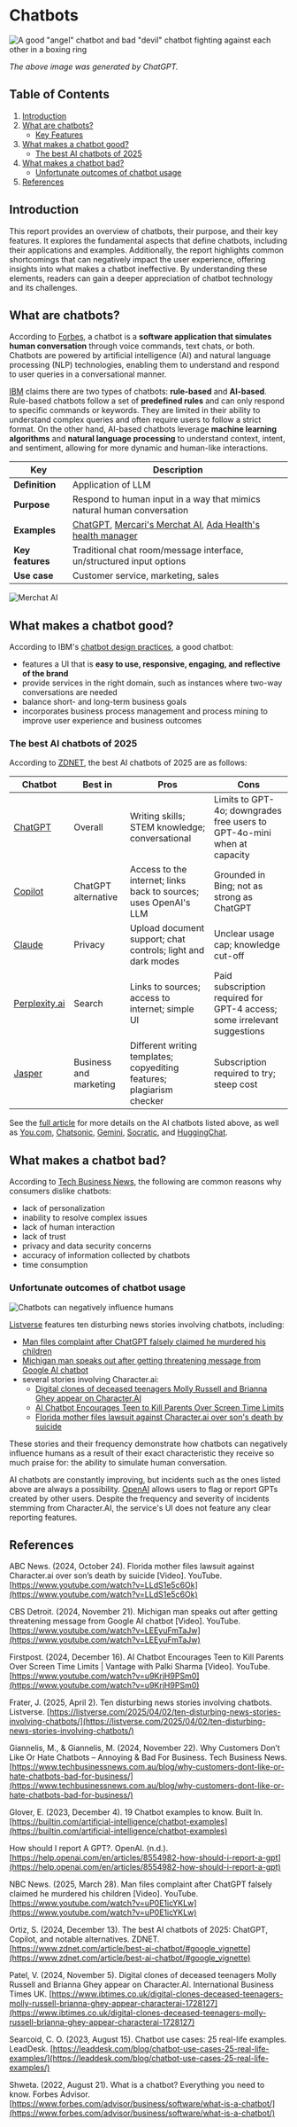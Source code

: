 # Chatbots

![A good "angel" chatbot and bad "devil" chatbot fighting against each other in a boxing ring](./img/good-bad-chatbots.png "A good \"angel\" chatbot and bad \"devil\" chatbot fighting against each other in a boxing ring")

*The above image was generated by ChatGPT.*

## Table of Contents

1. [Introduction](#introduction)
2. [What are chatbots?](#what-are-chatbots)
    - [Key Features](#key-features)
3. [What makes a chatbot good?](#what-makes-a-chatbot-good)
    - [The best AI chatbots of 2025](#the-best-ai-chatbots-of-2025)
4. [What makes a chatbot bad?](#what-makes-a-chatbot-bad)
    - [Unfortunate outcomes of chatbot usage](#unfortunate-outcomes-of-chatbot-usage)
5. [References](#references)

## Introduction

This report provides an overview of chatbots, their purpose, and their key features. It explores the fundamental aspects that define chatbots, including their applications and examples. Additionally, the report highlights common shortcomings that can negatively impact the user experience, offering insights into what makes a chatbot ineffective. By understanding these elements, readers can gain a deeper appreciation of chatbot technology and its challenges.

## What are chatbots?

According to [Forbes](https://www.forbes.com/advisor/business/software/what-is-a-chatbot/), a chatbot is a **software application that simulates human conversation** through voice commands, text chats, or both. Chatbots are powered by artificial intelligence (AI) and natural language processing (NLP) technologies, enabling them to understand and respond to user queries in a conversational manner.

[IBM](https://www.ibm.com/think/topics/chatbot-design) claims there are two types of chatbots: **rule-based** and **AI-based**. Rule-based chatbots follow a set of **predefined rules** and can only respond to specific commands or keywords. They are limited in their ability to understand complex queries and often require users to follow a strict format. On the other hand, AI-based chatbots leverage **machine learning algorithms** and **natural language processing** to understand context, intent, and sentiment, allowing for more dynamic and human-like interactions.

| Key            | Description                                                              |
|-----------------|--------------------------------------------------------------------------|
| **Definition**  | Application of LLM                                                      |
| **Purpose**     | Respond to human input in a way that mimics natural human conversation  |
| **Examples**    | [ChatGPT](https://chatgpt.com/), [Mercari's Merchat AI](https://www.mercari.com/merchat/?msockid=0763cb8a3f3a6eeb1306df5d3e176fcf), [Ada Health's health manager](https://ada.com/app/)                                            |
| **Key features**| Traditional chat room/message interface, un/structured input options    |
| **Use case**    | Customer service, marketing, sales                                       |

![Merchat AI](./img/merchatai.png "Merchat AI")

## What makes a chatbot good?

According to IBM's [chatbot design practices](https://www.ibm.com/think/topics/chatbot-design), a good chatbot:

- features a UI that is **easy to use, responsive, engaging, and reflective of the brand**
- provide services in the right domain, such as instances where two-way conversations are needed
- balance short- and long-term business goals
- incorporates business process management and process mining to improve user experience and business outcomes

### The best AI chatbots of 2025

According to [ZDNET](https://www.zdnet.com/article/best-ai-chatbot/#google_vignette), the best AI chatbots of 2025 are as follows:

|Chatbot|Best in|Pros|Cons|
|---|---|---|---|
|[ChatGPT](https://chatgpt.com/)|Overall|Writing skills; STEM knowledge; conversational|Limits to GPT-4o; downgrades free users to GPT-4o-mini when at capacity|
|[Copilot](https://copilot.microsoft.com/chats/v5NsEcTdNQccre2FapCVD)|ChatGPT alternative|Access to the internet; links back to sources; uses OpenAI's LLM|Grounded in Bing; not as strong as ChatGPT|
|[Claude](https://claude.ai/login)|Privacy|Upload document support; chat controls; light and dark modes|Unclear usage cap; knowledge cut-off|
|[Perplexity.ai](https://www.perplexity.ai/)|Search|Links to sources; access to internet; simple UI|Paid subscription required for GPT-4 access; some irrelevant suggestions|
|[Jasper](https://www.jasper.ai/)|Business and marketing|Different writing templates; copyediting features; plagiarism checker|Subscription required to try; steep cost|

See the [full article](https://www.zdnet.com/article/best-ai-chatbot/) for more details on the AI chatbots listed above, as well as [You.com](https://you.com/), [Chatsonic](https://writesonic.com/chat?ref=tuyen19), [Gemini](https://gemini.google.com/), [Socratic](https://www.socratic.com/), and [HuggingChat](https://huggingface.co/chat/).

## What makes a chatbot bad?

According to [Tech Business News](https://www.techbusinessnews.com.au/blog/why-customers-dont-like-or-hate-chatbots-bad-for-business/), the following are common reasons why consumers dislike chatbots:

- lack of personalization
- inability to resolve complex issues
- lack of human interaction
- lack of trust
- privacy and data security concerns
- accuracy of information collected by chatbots
- time consumption

### Unfortunate outcomes of chatbot usage

![Chatbots can negatively influence humans](./img/badchatbot.png "Chatbots can negatively influence humans")

[Listverse](https://listverse.com/2025/04/02/ten-disturbing-news-stories-involving-chatbots/) features ten disturbing news stories involving chatbots, including:

- [Man files complaint after ChatGPT falsely claimed he murdered his children](https://youtu.be/uP0E1icYKLw)
- [Michigan man speaks out after getting threatening message from Google AI chatbot](https://youtu.be/LEEyuFmTaJw)
- several stories involving Character.ai:
  - [Digital clones of deceased teenagers Molly Russell and Brianna Ghey appear on Character.AI](https://www.ibtimes.co.uk/digital-clones-deceased-teenagers-molly-russell-brianna-ghey-appear-characterai-1728127)
  - [AI Chatbot Encourages Teen to Kill Parents Over Screen Time Limits](https://www.youtube.com/watch?v=u9KrjH9PSm0)
  - [Florida mother files lawsuit against Character.ai over son's death by suicide](https://youtu.be/LLdS1e5c6Ok)

These stories and their frequency demonstrate how chatbots can negatively influence humans as a result of their exact characteristic they receive so much praise for: the ability to simulate human conversation.

AI chatbots are constantly improving, but incidents such as the ones listed above are always a possibility. [OpenAI](https://help.openai.com/en/articles/8554982-how-should-i-report-a-gpt) allows users to flag or report GPTs created by other users. Despite the frequency and severity of incidents stemming from Character.AI, the service's UI does not feature any clear reporting features.

## References

ABC News. (2024, October 24). Florida mother files lawsuit against Character.ai over son’s death by suicide [Video]. YouTube. [https://www.youtube.com/watch?v=LLdS1e5c6Ok](https://www.youtube.com/watch?v=LLdS1e5c6Ok)

CBS Detroit. (2024, November 21). Michigan man speaks out after getting threatening message from Google AI chatbot [Video]. YouTube. [https://www.youtube.com/watch?v=LEEyuFmTaJw](https://www.youtube.com/watch?v=LEEyuFmTaJw)

Firstpost. (2024, December 16). AI Chatbot Encourages Teen to Kill Parents Over Screen Time Limits | Vantage with Palki Sharma [Video]. YouTube. [https://www.youtube.com/watch?v=u9KrjH9PSm0](https://www.youtube.com/watch?v=u9KrjH9PSm0)

Frater, J. (2025, April 2). Ten disturbing news stories involving chatbots. Listverse. [https://listverse.com/2025/04/02/ten-disturbing-news-stories-involving-chatbots/](https://listverse.com/2025/04/02/ten-disturbing-news-stories-involving-chatbots/)

Giannelis, M., & Giannelis, M. (2024, November 22). Why Customers Don’t Like Or Hate Chatbots – Annoying & Bad For Business. Tech Business News. [https://www.techbusinessnews.com.au/blog/why-customers-dont-like-or-hate-chatbots-bad-for-business/](https://www.techbusinessnews.com.au/blog/why-customers-dont-like-or-hate-chatbots-bad-for-business/)

Glover, E. (2023, December 4). 19 Chatbot examples to know. Built In. [https://builtin.com/artificial-intelligence/chatbot-examples](https://builtin.com/artificial-intelligence/chatbot-examples)

How should I report A GPT?. OpenAI. (n.d.). [https://help.openai.com/en/articles/8554982-how-should-i-report-a-gpt](https://help.openai.com/en/articles/8554982-how-should-i-report-a-gpt)

NBC News. (2025, March 28). Man files complaint after ChatGPT falsely claimed he murdered his children [Video]. YouTube. [https://www.youtube.com/watch?v=uP0E1icYKLw](https://www.youtube.com/watch?v=uP0E1icYKLw)

Ortiz, S. (2024, December 13). The best AI chatbots of 2025: ChatGPT, Copilot, and notable alternatives. ZDNET. [https://www.zdnet.com/article/best-ai-chatbot/#google_vignette](https://www.zdnet.com/article/best-ai-chatbot/#google_vignette)

Patel, V. (2024, November 5). Digital clones of deceased teenagers Molly Russell and Brianna Ghey appear on Character.AI. International Business Times UK. [https://www.ibtimes.co.uk/digital-clones-deceased-teenagers-molly-russell-brianna-ghey-appear-characterai-1728127](https://www.ibtimes.co.uk/digital-clones-deceased-teenagers-molly-russell-brianna-ghey-appear-characterai-1728127)

Searcoid, C. O. (2023, August 15). Chatbot use cases: 25 real-life examples. LeadDesk. [https://leaddesk.com/blog/chatbot-use-cases-25-real-life-examples/](https://leaddesk.com/blog/chatbot-use-cases-25-real-life-examples/)

Shweta. (2022, August 21). What is a chatbot? Everything you need to know. Forbes Advisor. [https://www.forbes.com/advisor/business/software/what-is-a-chatbot/](https://www.forbes.com/advisor/business/software/what-is-a-chatbot/)